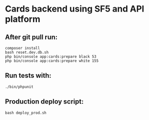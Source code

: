 # Cards backend using SF5 and API platform

## After git pull run:
```
composer install
bash reset.dev.db.sh
php bin/console app:cards:prepare black 53
php bin/console app:cards:prepare white 155 
```

## Run tests with:
```
./bin/phpunit
```

## Production deploy script:
```
bash deploy_prod.sh
```